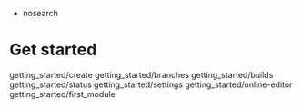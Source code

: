  - nosearch

# Get started

<div class="toctree" data-titlesonly="">

getting\_started/create getting\_started/branches
getting\_started/builds getting\_started/status
getting\_started/settings getting\_started/online-editor
getting\_started/first\_module

</div>
